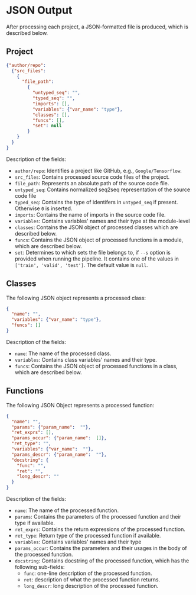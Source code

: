 # JSON Output
After processing each project, a JSON-formatted file is produced, which is described below. 

## Project
```json
{"author/repo": 
  {"src_files": 
    {
      "file_path": 
        {
          "untyped_seq": "",
          "typed_seq": "",
          "imports": [],
          "variables": {"var_name": "type"},
          "classes": [],
          "funcs": [],
          "set": null
        }
    }
  }
}
```

Description of the fields:
- `author/repo`: Identifies a project like GitHub, e.g., `Google/Tensorflow`.
- `src_files`: Contains processed source code files of the project.
- `file_path`: Represents an absolute path of the source code file.
- `untyped_seq`: Contains normalized seq2seq representation of the source code file
- `typed_seq`: Contains the type of identifers in `untyped_seq` if present. Otherwise `0` is inserted.
- `imports`: Contains the name of imports in the source code file.
- `variables`: Contains variables' names and their type at the module-level
- `classes`: Contains the JSON object of processed classes which are described below.
- `funcs`: Contains the JSON object of processed functions in a module, which are described below.
- `set`: Determines to which sets the file belongs to, if `--s` option is provided when running the pipeline. It contains one of the values in `['train', 'valid', 'test']`. The default value is `null`.

## Classes
The following JSON object represents a processed class:

```json
{
  "name": "",
  "variables": {"var_name": "type"},
  "funcs": []
}
```

Description of the fields:
- `name`: The name of the processed class.
- `variables`: Contains class variables' names and their type.
- `funcs`: Contains the JSON object of processed functions in a class, which are described below.

## Functions
The following JSON Object represents a processed function:

```json
{
  "name": "",
  "params": {"param_name":  ""},
  "ret_exprs": [],
  "params_occur": {"param_name":  []},
  "ret_type": "",
  "variables": {"var_name":  ""},
  "params_descr": {"param_name":  ""},
  "docstring": {
    "func": "",
    "ret": "",
    "long_descr": ""
  }
}
```

Description of the fields:
- `name`: The name of the processed function.
- `params`: Contains the parameters of the processed function and their type if available.
- `ret_exprs`: Contains the return expressions of the processed function.
- `ret_type`: Return type of the processed function if available.
- `variables`: Contains variables' names and their type 
- `params_occur`: Contains the parameters and their usages in the body of the processed function.
- `docstring`: Contains docstring of the processed function, which has the following sub-fields:
  - `func`: one-line description of the processed function.
  - `ret`: description of what the processed function returns.
  - `long_descr`: long description of the processed function.